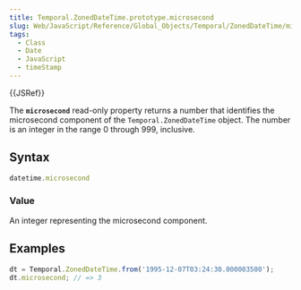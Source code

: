 ```yaml
---
title: Temporal.ZonedDateTime.prototype.microsecond
slug: Web/JavaScript/Reference/Global_Objects/Temporal/ZonedDateTime/microsecond
tags:
  - Class
  - Date
  - JavaScript
  - timeStamp
---
```

{{JSRef}}

<p class="summary"><span class="seoSummary">The <strong><code>microsecond</code></strong> read-only property returns a number that identifies the microsecond component of the <code>Temporal.ZonedDateTime</code> object.</span> The number is an integer in the range 0 through 999, inclusive.</p>

## Syntax

```js
datetime.microsecond
```

### Value

An integer representing the microsecond component.

## Examples

```js
dt = Temporal.ZonedDateTime.from('1995-12-07T03:24:30.000003500');
dt.microsecond; // => 3
```
